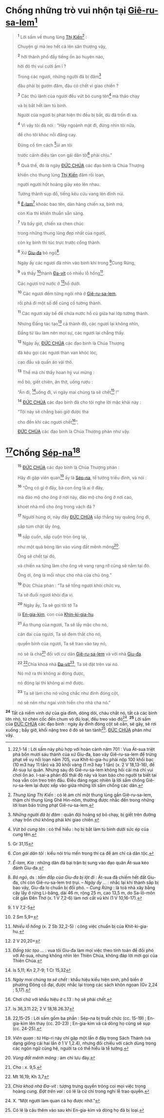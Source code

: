# Chống những trò vui nhộn tại [Giê-ru-sa-lem]()[^1-3cbe2523-9e1c-4c0e-a0de-ee1e02b4b053]

> <sup><b>1</b></sup> Lời sấm về thung lũng [Thị Kiến]()[^2-3cbe2523-9e1c-4c0e-a0de-ee1e02b4b053] :
>
> Chuyện gì mà leo hết cả lên sân thượng vậy,
>
> <sup><b>2</b></sup> hỡi thành phố đầy tiếng ồn ào huyên náo,
>
> hỡi đô thị vui cười ầm ĩ ?
>
> Trong các ngươi, những người đã bị đâm[^3-3cbe2523-9e1c-4c0e-a0de-ee1e02b4b053]
>
> đâu phải bị gươm đâm, đâu có chết vì giao chiến ?
>
> <sup><b>3</b></sup> Các thủ lãnh của ngươi đều vứt bỏ cung tên[^4-3cbe2523-9e1c-4c0e-a0de-ee1e02b4b053] mà tháo chạy
>
> và bị bắt hết làm tù binh.
>
> Người của ngươi bị phát hiện thì đều bị bắt, dù đã trốn đi xa.
>
> <sup><b>4</b></sup> Vì vậy tôi đã nói : “Hãy ngoảnh mặt đi, đừng nhìn tôi nữa,
>
> để cho tôi khóc nỗi đắng cay.
>
> Đừng cố tìm cách [^1@-3cbe2523-9e1c-4c0e-a0de-ee1e02b4b053]ủi an tôi
>
> trước cảnh điêu tàn con gái dân tôi[^5-3cbe2523-9e1c-4c0e-a0de-ee1e02b4b053] phải chịu.”
>
> <sup><b>5</b></sup> Quả thế, đó là ngày [ĐỨC CHÚA]() các đạo binh là Chúa Thượng
>
> khiến cho thung lũng [Thị Kiến]() đâm rối loạn,
>
> người người hốt hoảng giày xéo lên nhau.
>
> Tường thành sụp đổ, tiếng kêu cứu vang lên đỉnh núi.
>
> <sup><b>6</b></sup> [Ê-lam]()[^6-3cbe2523-9e1c-4c0e-a0de-ee1e02b4b053] khoác bao tên, dàn hàng chiến xa, binh mã,
>
> còn Kia thì khiên thuẫn sẵn sàng.
>
> <sup><b>7</b></sup> Và bấy giờ, chiến xa chen chúc
>
> trong những thung lũng đẹp nhất của ngươi,
>
> còn kỵ binh thì túc trực trước cổng thành.
>
> <sup><b>8</b></sup> Xứ [Giu-đa]() bỏ ngỏ[^7-3cbe2523-9e1c-4c0e-a0de-ee1e02b4b053].
>
> Ngày ấy các ngươi đã nhìn vào binh khí trong [^2@-3cbe2523-9e1c-4c0e-a0de-ee1e02b4b053]Cung Rừng,
>
> <sup><b>9</b></sup> và thấy [^3@-3cbe2523-9e1c-4c0e-a0de-ee1e02b4b053]thành [Đa-vít]() có nhiều lỗ hổng[^8-3cbe2523-9e1c-4c0e-a0de-ee1e02b4b053].
>
> Các ngươi trữ nước ở [^4@-3cbe2523-9e1c-4c0e-a0de-ee1e02b4b053]hồ dưới.
>
> <sup><b>10</b></sup> Các ngươi đếm từng ngôi nhà ở [Giê-ru-sa-lem](),
>
> rồi phá đi một số để củng cố tường thành.
>
> <sup><b>11</b></sup> Các ngươi xây bể để chứa nước hồ cũ giữa hai lớp tường thành.
>
> Nhưng Đấng tác tạo[^9-3cbe2523-9e1c-4c0e-a0de-ee1e02b4b053] cả thành đô, các ngươi lại không nhìn,
>
> Đấng từ lâu làm nên mọi sự, các ngươi lại chẳng thấy.
>
> <sup><b>12</b></sup> Ngày ấy, [ĐỨC CHÚA]() các đạo binh là Chúa Thượng
>
> đã kêu gọi các ngươi than van khóc lóc,
>
> cạo đầu và quấn áo vải thô.
>
> <sup><b>13</b></sup> Thế mà chỉ thấy hoan hỷ vui mừng :
>
> mổ bò, giết chiên, ăn thịt, uống rượu :
>
> “Ăn đi, [^5@-3cbe2523-9e1c-4c0e-a0de-ee1e02b4b053]uống đi, vì ngày mai chúng ta sẽ chết[^10-3cbe2523-9e1c-4c0e-a0de-ee1e02b4b053] !”
>
> <sup><b>14</b></sup> [ĐỨC CHÚA]() các đạo binh đã cho tôi nghe lời mặc khải này :
>
> “Tội này sẽ chẳng bao giờ được tha
>
> cho đến khi các ngươi chết[^11-3cbe2523-9e1c-4c0e-a0de-ee1e02b4b053]”,
>
> [ĐỨC CHÚA]() các đạo binh là Chúa Thượng phán như vậy.

# [^6@-3cbe2523-9e1c-4c0e-a0de-ee1e02b4b053]Chống [Sép-na]()[^12-3cbe2523-9e1c-4c0e-a0de-ee1e02b4b053]

> <sup><b>15</b></sup> [ĐỨC CHÚA]() các đạo binh là Chúa Thượng phán :
>
> Hãy đi gặp viên quan[^13-3cbe2523-9e1c-4c0e-a0de-ee1e02b4b053] ấy là [Sép-na](), tể tướng triều đình, và nói :
>
> <sup><b>16</b></sup> “Ông có gì ở đây, bà con ông là ai ở đây,
>
> mà đào mộ cho ông ở nơi này, đào mộ cho ông ở nơi cao,
>
> khoét nhà mồ cho ông trong vách đá ?
>
> <sup><b>17</b></sup> Người hùng ơi, này đây [ĐỨC CHÚA]() sắp thẳng tay quăng ông đi,
>
> sắp túm chặt lấy ông,
>
> <sup><b>18</b></sup> sắp cuốn, sắp cuộn tròn ông lại,
>
> như một quả bóng lăn vào vùng đất mênh mông[^14-3cbe2523-9e1c-4c0e-a0de-ee1e02b4b053].
>
> Ông sẽ chết tại đó,
>
> và chiến xa từng làm cho ông vẻ vang rạng rỡ cũng sẽ nằm tại đó.
>
> Ông ơi, ông là mối nhục cho nhà của chủ ông.”
>
> <sup><b>19</b></sup> Đức Chúa phán : “Ta sẽ tống ngươi khỏi chức vụ,
>
> Ta sẽ đuổi ngươi khỏi địa vị.
>
> <sup><b>20</b></sup> Ngày ấy, Ta sẽ gọi tôi tớ Ta
>
> là [En-gia-kim](), con của [Khin-ki-gia-hu]().
>
> <sup><b>21</b></sup> Áo thụng của ngươi, Ta sẽ lấy mặc cho nó,
>
> cân đai của ngươi, Ta sẽ đem thắt cho nó,
>
> quyền bính của ngươi, Ta sẽ trao vào tay nó,
>
> nó sẽ là cha[^15-3cbe2523-9e1c-4c0e-a0de-ee1e02b4b053] đối với cư dân [Giê-ru-sa-lem]() và với nhà [Giu-đa]().
>
> <sup><b>22</b></sup> [^7@-3cbe2523-9e1c-4c0e-a0de-ee1e02b4b053]Chìa khoá nhà [Đa-vít]()[^16-3cbe2523-9e1c-4c0e-a0de-ee1e02b4b053], Ta sẽ đặt trên vai nó.
>
> Nó mở ra thì không ai đóng được,
>
> nó đóng lại thì không ai mở được.
>
> <sup><b>23</b></sup> Ta sẽ làm cho nó vững chắc như đinh đóng cột,
>
> nó sẽ nên như ngai vinh hiển cho nhà cha nó.”

<sup><b>24</b></sup> Tất cả niềm vinh dự của gia đình, dòng dõi, cháu chắt nó, tất cả các bình lớn nhỏ, từ chén cốc đến chum vò đủ loại, đều treo vào đó[^17-3cbe2523-9e1c-4c0e-a0de-ee1e02b4b053]. <sup><b>25</b></sup> Lời sấm của [ĐỨC CHÚA]() các đạo binh : ngày ấy đinh đóng cột sẽ oằn, sẽ gãy, sẽ rơi xuống ; bấy giờ, khối nặng treo ở đó sẽ tan tành[^18-3cbe2523-9e1c-4c0e-a0de-ee1e02b4b053]. [ĐỨC CHÚA]() phán như vậy.

[^1-3cbe2523-9e1c-4c0e-a0de-ee1e02b4b053]: 22,1-14 : Lời sấm này phù hợp với hoàn cảnh năm 701 : Vua Át-sua triệt phá bốn mươi sáu thành của xứ Giu-đa, bao vây Giê-ru-sa-lem để trừng phạt về vụ nổi loạn năm 705, vua Khít-ki-gia-hu phải nộp 100 khối bạc (10 m3 hay 11 tấn) và 30 khối vàng (1 m3 hay 1 tấn) (x. 2 V 18,13-16), để Át-sua lui quân. Nhưng sau đó Giê-ru-sa-lem không hối cải mà chỉ vui chơi ồn ào. I-sai-a phản đối thái độ này và loan báo cho người ta biết tai hoạ vẫn còn treo trên đầu. Điều đáng ngạc nhiên là lời sấm chống Giê-ru-sa-lem lại được xếp vào giữa những lời sấm chống các dân.
[^2-3cbe2523-9e1c-4c0e-a0de-ee1e02b4b053]: *Thung lũng Thị Kiến* : có lẽ ám chỉ một thung lũng gần Giê-ru-sa-lem, thậm chí thung lũng Ghê Hin-nôm, thường được nhắc đến trong những lời loan báo trừng phạt Giê-ru-sa-lem.
[^3-3cbe2523-9e1c-4c0e-a0de-ee1e02b4b053]: *Những người đã bị đâm* : quân đội hoảng sợ bỏ chạy, bị giết trên đường chạy trốn chứ không phải khi giao chiến.
[^4-3cbe2523-9e1c-4c0e-a0de-ee1e02b4b053]: *Vứt bỏ cung tên* : có thể hiểu : họ bị bắt làm tù binh dưới sức ép của cung tên.
[^5-3cbe2523-9e1c-4c0e-a0de-ee1e02b4b053]: *Con gái dân tôi* : kiểu nói trìu mến trong thi ca để ám chỉ cả dân tộc.
[^6-3cbe2523-9e1c-4c0e-a0de-ee1e02b4b053]: *Ê-lam, Kia* : những dân đã bại trận bị sung vào đạo quân Át-sua kéo đánh Giu-đa.
[^7-3cbe2523-9e1c-4c0e-a0de-ee1e02b4b053]: *Bỏ ngỏ*, ds : *tấm đắp của Giu-đa bị lột đi* : Át-sua đã chiếm hết đất Giu-đa, chỉ còn Giê-ru-sa-lem trơ trụi. – *Ngày ấy ...* : nhắc lại khi thành sắp bị bao vây, Giu-đa lo chuẩn bị đối phó. – *Cung Rừng* : là toà nhà xây bằng cây lấy ở rừng Li-băng, dài 46 m, rộng 25 m, cao 13,5 m, do Sa-lô-môn cất gần Đền Thờ (x. 1 V 7,2-6) làm nơi cất vũ khí (1 V 10,16-17).
[^8-3cbe2523-9e1c-4c0e-a0de-ee1e02b4b053]: *Nhiều lỗ hổng* (x. 2 Sb 32,2-5) : công việc chuẩn bị của Khít-ki-gia-hu.
[^9-3cbe2523-9e1c-4c0e-a0de-ee1e02b4b053]: *Đấng tác tạo ...* : vua tôi Giu-đa làm mọi việc theo tính toán để đối phó với Át-sua, nhưng không nhìn lên Thiên Chúa, không đáp lời mời gọi của Thiên Chúa.
[^10-3cbe2523-9e1c-4c0e-a0de-ee1e02b4b053]: *Ngày mai chúng ta sẽ chết* : khẩu hiệu kiểu hiện sinh, phổ biến ở phương Đông cổ đại, được nhắc lại trong các sách khôn ngoan (Gv 2,24 ; 5,17).
[^11-3cbe2523-9e1c-4c0e-a0de-ee1e02b4b053]: Chơi chữ với khẩu hiệu ở c.13 : họ sẽ phải chết.
[^12-3cbe2523-9e1c-4c0e-a0de-ee1e02b4b053]: 22,15-25 : Lời sấm gồm ba phần : Sép-na bị truất chức (cc. 15-19) ; En-gia-kim lên thay (cc. 20-23) ; En-gia-kim và cả dòng họ cũng sẽ sụp (cc. 24-25).
[^13-3cbe2523-9e1c-4c0e-a0de-ee1e02b4b053]: *Viên quan* : từ Híp-ri này chỉ gặp một lần ở đây trong Sách Thánh (và dạng giống cái hai lần ở 1 V 1,2.4), nhưng đối chiếu với cách dùng trong các ngôn ngữ cùng hệ, người ta có thể hiểu là tể tướng.
[^14-3cbe2523-9e1c-4c0e-a0de-ee1e02b4b053]: *Vùng đất mênh mông* : ám chỉ lưu đày.
[^15-3cbe2523-9e1c-4c0e-a0de-ee1e02b4b053]: *Cha* : x. 9,5.
[^16-3cbe2523-9e1c-4c0e-a0de-ee1e02b4b053]: *Chìa khoá nhà Đa-vít* : tượng trưng quyền trông coi mọi việc trong hoàng cung. *Đặt trên vai* : có lẽ là cử chỉ trong nghi lễ trao quyền.
[^17-3cbe2523-9e1c-4c0e-a0de-ee1e02b4b053]: X. “Một người làm quan cả họ được nhờ.”
[^18-3cbe2523-9e1c-4c0e-a0de-ee1e02b4b053]: Có lẽ là câu thêm vào sau khi En-gia-kim và dòng họ đã bị loại.
[^1@-3cbe2523-9e1c-4c0e-a0de-ee1e02b4b053]: Gr 31,15
[^2@-3cbe2523-9e1c-4c0e-a0de-ee1e02b4b053]: 1 V 7,2-5
[^3@-3cbe2523-9e1c-4c0e-a0de-ee1e02b4b053]: 2 Sm 5,9+
[^4@-3cbe2523-9e1c-4c0e-a0de-ee1e02b4b053]: 2 V 20,20+
[^5@-3cbe2523-9e1c-4c0e-a0de-ee1e02b4b053]: Is 5,11; Kn 2,7-9; 1 Cr 15,32
[^6@-3cbe2523-9e1c-4c0e-a0de-ee1e02b4b053]: Is 36,3.11.22; 2 V 18,18.26.37
[^7@-3cbe2523-9e1c-4c0e-a0de-ee1e02b4b053]: Mt 16,19; Kh 3,7